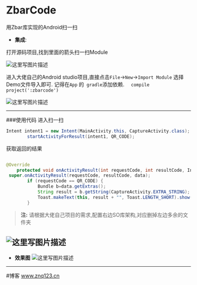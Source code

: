 # ZbarCode
用Zbar库实现的Android扫一扫
 - **集成**: 

打开源码项目,找到里面的箭头扫一扫Module
 
![这里写图片描述](http://img.blog.csdn.net/20170829171423532?watermark/2/text/aHR0cDovL2Jsb2cuY3Nkbi5uZXQvenliaWVrdQ==/font/5a6L5L2T/fontsize/400/fill/I0JBQkFCMA==/dissolve/70/gravity/SouthEast)

进入大佬自己的Android studio项目,直接点击``File``->``New``->``Import Module`` 选择Demo文件导入即可.
记得在``App`` 的`` gradle``添加依赖. ``  compile project(':zbarcode')``  

![这里写图片描述](http://img.blog.csdn.net/20161127170654974)


----------



###使用代码
 进入扫一扫
``` java
Intent intent1 = new Intent(MainActivity.this, CaptureActivity.class);
        startActivityForResult(intent1, QR_CODE);
```
获取返回的结果
``` java

@Override
    protected void onActivityResult(int requestCode, int resultCode, Intent data) {
 super.onActivityResult(requestCode, resultCode, data);
        if (requestCode == QR_CODE) {
            Bundle b=data.getExtras();
            String result = b.getString(CaptureActivity.EXTRA_STRING);
            Toast.makeText(this, result + "", Toast.LENGTH_SHORT).show();
        }
```
> **注:** 请根据大佬自己项目的需求,配置右边SO库架构,对应删掉左边多余的文件夹

![这里写图片描述](http://img.blog.csdn.net/20170829172023788?watermark/2/text/aHR0cDovL2Jsb2cuY3Nkbi5uZXQvenliaWVrdQ==/font/5a6L5L2T/fontsize/400/fill/I0JBQkFCMA==/dissolve/70/gravity/SouthEast)
----------
- **效果图**
![这里写图片描述](http://img.blog.csdn.net/20170829170752060?watermark/2/text/aHR0cDovL2Jsb2cuY3Nkbi5uZXQvenliaWVrdQ==/font/5a6L5L2T/fontsize/400/fill/I0JBQkFCMA==/dissolve/70/gravity/SouthEast)

----------
#博客  www.znq123.cn